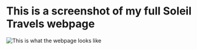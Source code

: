 # This is a screenshot of my full Soleil Travels webpage

![This is what the webpage looks like](Imgs/soleil-travels-webpage-screenshot1.png)